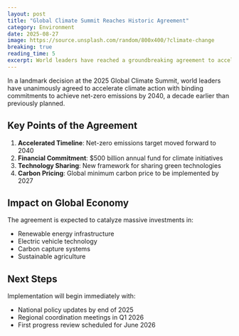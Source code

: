 ```yaml
---
layout: post
title: "Global Climate Summit Reaches Historic Agreement"
category: Environment
date: 2025-08-27
image: https://source.unsplash.com/random/800x400/?climate-change
breaking: true
reading_time: 5
excerpt: World leaders have reached a groundbreaking agreement to accelerate climate action and achieve net-zero emissions by 2040.
---
```


In a landmark decision at the 2025 Global Climate Summit, world leaders have unanimously agreed to accelerate climate action with binding commitments to achieve net-zero emissions by 2040, a decade earlier than previously planned.

## Key Points of the Agreement

1. **Accelerated Timeline**: Net-zero emissions target moved forward to 2040
2. **Financial Commitment**: $500 billion annual fund for climate initiatives
3. **Technology Sharing**: New framework for sharing green technologies
4. **Carbon Pricing**: Global minimum carbon price to be implemented by 2027

## Impact on Global Economy

The agreement is expected to catalyze massive investments in:

- Renewable energy infrastructure
- Electric vehicle technology
- Carbon capture systems
- Sustainable agriculture

## Next Steps

Implementation will begin immediately with:

- National policy updates by end of 2025
- Regional coordination meetings in Q1 2026
- First progress review scheduled for June 2026

